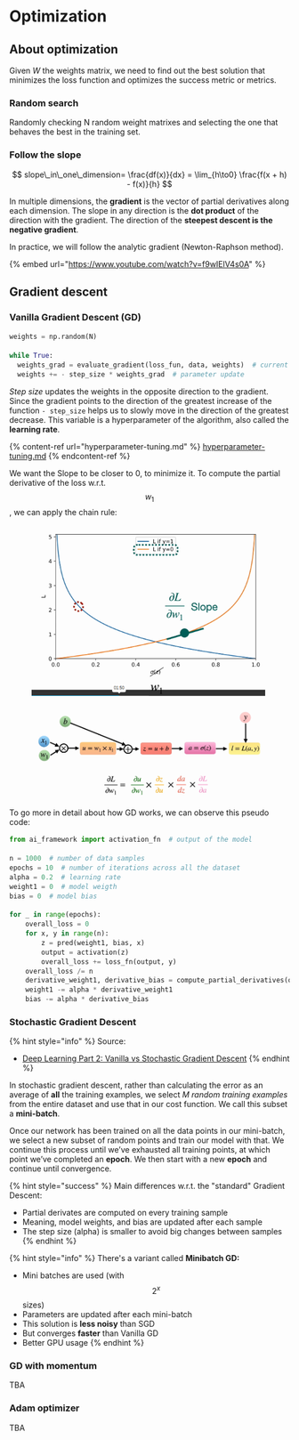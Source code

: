 # Optimization

## About optimization

Given _W_ the weights matrix, we need to find out the best solution that minimizes the loss function and optimizes the success metric or metrics.

### Random search

Randomly checking N random weight matrixes and selecting the one that behaves the best in the training set.

### Follow the slope

$$
slope\_in\_one\_dimension= \frac{df(x)}{dx} = \lim_{h\to0} \frac{f(x + h) - f(x)}{h}
$$



In multiple dimensions, the **gradient** is the vector of partial derivatives along each dimension. The slope in any direction is the **dot product** of the direction with the gradient. The direction of the **steepest descent is the negative gradient**.

In practice, we will follow the analytic gradient (Newton-Raphson method).

{% embed url="https://www.youtube.com/watch?v=f9wIElV4s0A" %}

## Gradient descent

### Vanilla Gradient Descent (GD)

```python
weights = np.random(N)

while True:
  weights_grad = evaluate_gradient(loss_fun, data, weights)  # current gradient
  weights += - step_size * weights_grad  # parameter update
```

_Step size_ updates the weights in the opposite direction to the gradient. Since the gradient points to the direction of the greatest increase of the function `- step_size` helps us to slowly move in the direction of the greatest decrease. This variable is a hyperparameter of the algorithm, also called the **learning rate**.

{% content-ref url="hyperparameter-tuning.md" %}
[hyperparameter-tuning.md](hyperparameter-tuning.md)
{% endcontent-ref %}

We want the Slope to be closer to 0, to minimize it. To compute the partial derivative of the loss w.r.t. $$w_1$$, we can apply the chain rule:

<figure><img src="../../.gitbook/assets/image (3).png" alt="" width="420"><figcaption></figcaption></figure>

<figure><img src="../../.gitbook/assets/image (5).png" alt=""><figcaption></figcaption></figure>

To go more in detail about how GD works, we can observe this pseudo code:

```python
from ai_framework import activation_fn  # output of the model

n = 1000  # number of data samples
epochs = 10  # number of iterations across all the dataset
alpha = 0.2  # learning rate
weight1 = 0  # model weigth
bias = 0  # model bias

for _ in range(epochs):
    overall_loss = 0
    for x, y in range(n):
        z = pred(weight1, bias, x)
        output = activation(z)
        overall_loss += loss_fn(output, y)
    overall_loss /= n    
    derivative_weight1, derivative_bias = compute_partial_derivatives(overall_loss)
    weight1 -= alpha * derivative_weight1
    bias -= alpha * derivative_bias
```

### Stochastic Gradient Descent

{% hint style="info" %}
Source:&#x20;

* [Deep Learning Part 2: Vanilla vs Stochastic Gradient Descent](https://medium.com/geekculture/deep-learning-part-2-vanilla-vs-stochastic-gradient-descent-6bcecc26fd51)
{% endhint %}

In stochastic gradient descent, rather than calculating the error as an average of **all** the training examples, we select _M random training examples_ from the entire dataset and use that in our cost function. We call this subset a **mini-batch**.

Once our network has been trained on all the data points in our mini-batch, we select a new subset of random points and train our model with that. We continue this process until we’ve exhausted all training points, at which point we’ve completed an **epoch**. We then start with a new **epoch** and continue until convergence.

{% hint style="success" %}
Main differences w.r.t. the "standard" Gradient Descent:

* Partial derivates are computed on every training sample
* Meaning, model weights, and bias are updated after each sample
* The step size (alpha) is smaller to avoid big changes between samples
{% endhint %}

{% hint style="info" %}
There's a variant called **Minibatch GD:**

* Mini batches are used (with $$2^x$$ sizes)
* Parameters are updated after each mini-batch
* This solution is **less noisy** than SGD
* But converges **faster** than Vanilla GD
* Better GPU usage
{% endhint %}

### GD with momentum

TBA

### Adam optimizer

TBA
